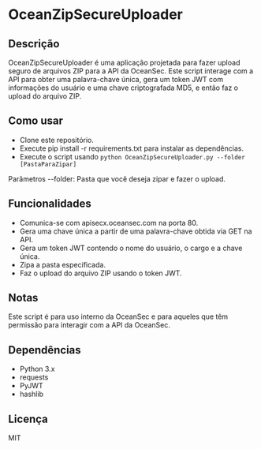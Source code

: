 # OceanZipSecureUploader

## Descrição

OceanZipSecureUploader é uma aplicação projetada para fazer upload seguro de arquivos ZIP para a API da OceanSec. Este script interage com a API para obter uma palavra-chave única, gera um token JWT com informações do usuário e uma chave criptografada MD5, e então faz o upload do arquivo ZIP.

## Como usar

- Clone este repositório.
- Execute pip install -r requirements.txt para instalar as dependências.
- Execute o script usando ```python OceanZipSecureUploader.py --folder [PastaParaZipar]```

Parâmetros
--folder: Pasta que você deseja zipar e fazer o upload.

## Funcionalidades

- Comunica-se com apisecx.oceansec.com na porta 80.
- Gera uma chave única a partir de uma palavra-chave obtida via GET na API.
- Gera um token JWT contendo o nome do usuário, o cargo e a chave única.
- Zipa a pasta especificada.
- Faz o upload do arquivo ZIP usando o token JWT.


## Notas

Este script é para uso interno da OceanSec e para aqueles que têm permissão para interagir com a API da OceanSec.

## Dependências

- Python 3.x
- requests
- PyJWT
- hashlib

## Licença

MIT
